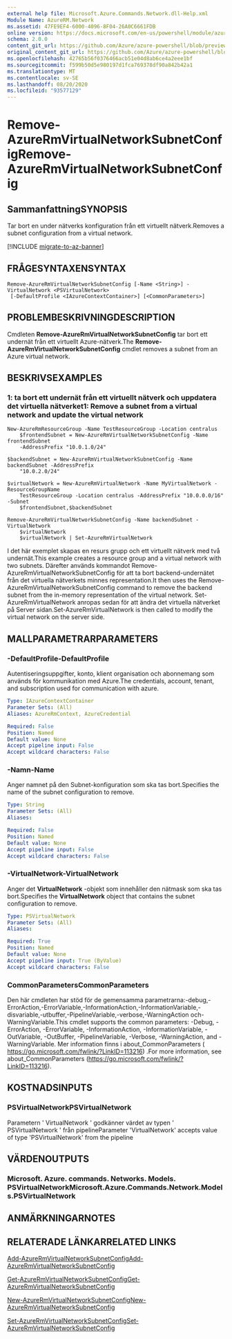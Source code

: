 ```yaml
---
external help file: Microsoft.Azure.Commands.Network.dll-Help.xml
Module Name: AzureRM.Network
ms.assetid: 47FE9EF4-6000-4096-8F04-26A0C6661FDB
online version: https://docs.microsoft.com/en-us/powershell/module/azurerm.network/remove-azurermvirtualnetworksubnetconfig
schema: 2.0.0
content_git_url: https://github.com/Azure/azure-powershell/blob/preview/src/ResourceManager/Network/Commands.Network/help/Remove-AzureRmVirtualNetworkSubnetConfig.md
original_content_git_url: https://github.com/Azure/azure-powershell/blob/preview/src/ResourceManager/Network/Commands.Network/help/Remove-AzureRmVirtualNetworkSubnetConfig.md
ms.openlocfilehash: 42765b56f0376466acb51e04d8ab6ce4a2eee1bf
ms.sourcegitcommit: f599b50d5e980197d1fca769378df90a842b42a1
ms.translationtype: MT
ms.contentlocale: sv-SE
ms.lasthandoff: 08/20/2020
ms.locfileid: "93577129"
---
```

# <span data-ttu-id="083c2-101">Remove-AzureRmVirtualNetworkSubnetConfig</span><span class="sxs-lookup"><span data-stu-id="083c2-101">Remove-AzureRmVirtualNetworkSubnetConfig</span></span>

## <span data-ttu-id="083c2-102">Sammanfattning</span><span class="sxs-lookup"><span data-stu-id="083c2-102">SYNOPSIS</span></span>
<span data-ttu-id="083c2-103">Tar bort en under nätverks konfiguration från ett virtuellt nätverk.</span><span class="sxs-lookup"><span data-stu-id="083c2-103">Removes a subnet configuration from a virtual network.</span></span>

[!INCLUDE [migrate-to-az-banner](../../includes/migrate-to-az-banner.md)]

## <span data-ttu-id="083c2-104">FRÅGESYNTAXEN</span><span class="sxs-lookup"><span data-stu-id="083c2-104">SYNTAX</span></span>

```
Remove-AzureRmVirtualNetworkSubnetConfig [-Name <String>] -VirtualNetwork <PSVirtualNetwork>
 [-DefaultProfile <IAzureContextContainer>] [<CommonParameters>]
```

## <span data-ttu-id="083c2-105">PROBLEMBESKRIVNING</span><span class="sxs-lookup"><span data-stu-id="083c2-105">DESCRIPTION</span></span>
<span data-ttu-id="083c2-106">Cmdleten **Remove-AzureRmVirtualNetworkSubnetConfig** tar bort ett undernät från ett virtuellt Azure-nätverk.</span><span class="sxs-lookup"><span data-stu-id="083c2-106">The **Remove-AzureRmVirtualNetworkSubnetConfig** cmdlet removes a subnet from an Azure virtual network.</span></span>

## <span data-ttu-id="083c2-107">BESKRIVS</span><span class="sxs-lookup"><span data-stu-id="083c2-107">EXAMPLES</span></span>

### <span data-ttu-id="083c2-108">1: ta bort ett undernät från ett virtuellt nätverk och uppdatera det virtuella nätverket</span><span class="sxs-lookup"><span data-stu-id="083c2-108">1: Remove a subnet from a virtual network and update the virtual network</span></span>
```
New-AzureRmResourceGroup -Name TestResourceGroup -Location centralus
    $frontendSubnet = New-AzureRmVirtualNetworkSubnetConfig -Name frontendSubnet 
    -AddressPrefix "10.0.1.0/24"

$backendSubnet = New-AzureRmVirtualNetworkSubnetConfig -Name backendSubnet -AddressPrefix 
    "10.0.2.0/24"

$virtualNetwork = New-AzureRmVirtualNetwork -Name MyVirtualNetwork -ResourceGroupName 
    TestResourceGroup -Location centralus -AddressPrefix "10.0.0.0/16" -Subnet 
    $frontendSubnet,$backendSubnet

Remove-AzureRmVirtualNetworkSubnetConfig -Name backendSubnet -VirtualNetwork 
    $virtualNetwork
    $virtualNetwork | Set-AzureRmVirtualNetwork
```

<span data-ttu-id="083c2-109">I det här exemplet skapas en resurs grupp och ett virtuellt nätverk med två undernät.</span><span class="sxs-lookup"><span data-stu-id="083c2-109">This example creates a resource group and a virtual network with two subnets.</span></span> <span data-ttu-id="083c2-110">Därefter används kommandot Remove-AzureRmVirtualNetworkSubnetConfig för att ta bort backend-undernätet från det virtuella nätverkets minnes representation.</span><span class="sxs-lookup"><span data-stu-id="083c2-110">It then uses the Remove-AzureRmVirtualNetworkSubnetConfig command to remove the backend subnet from the in-memory representation of the virtual network.</span></span> <span data-ttu-id="083c2-111">Set-AzureRmVirtualNetwork anropas sedan för att ändra det virtuella nätverket på Server sidan.</span><span class="sxs-lookup"><span data-stu-id="083c2-111">Set-AzureRmVirtualNetwork is then called to modify the virtual network on the server side.</span></span>

## <span data-ttu-id="083c2-112">MALLPARAMETRAR</span><span class="sxs-lookup"><span data-stu-id="083c2-112">PARAMETERS</span></span>

### <span data-ttu-id="083c2-113">-DefaultProfile</span><span class="sxs-lookup"><span data-stu-id="083c2-113">-DefaultProfile</span></span>
<span data-ttu-id="083c2-114">Autentiseringsuppgifter, konto, klient organisation och abonnemang som används för kommunikation med Azure.</span><span class="sxs-lookup"><span data-stu-id="083c2-114">The credentials, account, tenant, and subscription used for communication with azure.</span></span>

```yaml
Type: IAzureContextContainer
Parameter Sets: (All)
Aliases: AzureRmContext, AzureCredential

Required: False
Position: Named
Default value: None
Accept pipeline input: False
Accept wildcard characters: False
```

### <span data-ttu-id="083c2-115">-Namn</span><span class="sxs-lookup"><span data-stu-id="083c2-115">-Name</span></span>
<span data-ttu-id="083c2-116">Anger namnet på den Subnet-konfiguration som ska tas bort.</span><span class="sxs-lookup"><span data-stu-id="083c2-116">Specifies the name of the subnet configuration to remove.</span></span>

```yaml
Type: String
Parameter Sets: (All)
Aliases: 

Required: False
Position: Named
Default value: None
Accept pipeline input: False
Accept wildcard characters: False
```

### <span data-ttu-id="083c2-117">-VirtualNetwork</span><span class="sxs-lookup"><span data-stu-id="083c2-117">-VirtualNetwork</span></span>
<span data-ttu-id="083c2-118">Anger det **VirtualNetwork** -objekt som innehåller den nätmask som ska tas bort.</span><span class="sxs-lookup"><span data-stu-id="083c2-118">Specifies the **VirtualNetwork** object that contains the subnet configuration to remove.</span></span>

```yaml
Type: PSVirtualNetwork
Parameter Sets: (All)
Aliases: 

Required: True
Position: Named
Default value: None
Accept pipeline input: True (ByValue)
Accept wildcard characters: False
```

### <span data-ttu-id="083c2-119">CommonParameters</span><span class="sxs-lookup"><span data-stu-id="083c2-119">CommonParameters</span></span>
<span data-ttu-id="083c2-120">Den här cmdleten har stöd för de gemensamma parametrarna:-debug,-ErrorAction,-ErrorVariable,-InformationAction,-InformationVariable,-disvariable,-utbuffer,-PipelineVariable,-verbose,-WarningAction och-WarningVariable.</span><span class="sxs-lookup"><span data-stu-id="083c2-120">This cmdlet supports the common parameters: -Debug, -ErrorAction, -ErrorVariable, -InformationAction, -InformationVariable, -OutVariable, -OutBuffer, -PipelineVariable, -Verbose, -WarningAction, and -WarningVariable.</span></span> <span data-ttu-id="083c2-121">Mer information finns i about_CommonParameters ( https://go.microsoft.com/fwlink/?LinkID=113216) .</span><span class="sxs-lookup"><span data-stu-id="083c2-121">For more information, see about_CommonParameters (https://go.microsoft.com/fwlink/?LinkID=113216).</span></span>

## <span data-ttu-id="083c2-122">KOSTNADS</span><span class="sxs-lookup"><span data-stu-id="083c2-122">INPUTS</span></span>

### <span data-ttu-id="083c2-123">PSVirtualNetwork</span><span class="sxs-lookup"><span data-stu-id="083c2-123">PSVirtualNetwork</span></span>
<span data-ttu-id="083c2-124">Parametern ' VirtualNetwork ' godkänner värdet av typen ' PSVirtualNetwork ' från pipeline</span><span class="sxs-lookup"><span data-stu-id="083c2-124">Parameter 'VirtualNetwork' accepts value of type 'PSVirtualNetwork' from the pipeline</span></span>

## <span data-ttu-id="083c2-125">VÄRDEN</span><span class="sxs-lookup"><span data-stu-id="083c2-125">OUTPUTS</span></span>

### <span data-ttu-id="083c2-126">Microsoft. Azure. commands. Networks. Models. PSVirtualNetwork</span><span class="sxs-lookup"><span data-stu-id="083c2-126">Microsoft.Azure.Commands.Network.Models.PSVirtualNetwork</span></span>

## <span data-ttu-id="083c2-127">ANMÄRKNINGAR</span><span class="sxs-lookup"><span data-stu-id="083c2-127">NOTES</span></span>

## <span data-ttu-id="083c2-128">RELATERADE LÄNKAR</span><span class="sxs-lookup"><span data-stu-id="083c2-128">RELATED LINKS</span></span>

[<span data-ttu-id="083c2-129">Add-AzureRmVirtualNetworkSubnetConfig</span><span class="sxs-lookup"><span data-stu-id="083c2-129">Add-AzureRmVirtualNetworkSubnetConfig</span></span>](./Add-AzureRmVirtualNetworkSubnetConfig.md)

[<span data-ttu-id="083c2-130">Get-AzureRmVirtualNetworkSubnetConfig</span><span class="sxs-lookup"><span data-stu-id="083c2-130">Get-AzureRmVirtualNetworkSubnetConfig</span></span>](./Get-AzureRmVirtualNetworkSubnetConfig.md)

[<span data-ttu-id="083c2-131">New-AzureRmVirtualNetworkSubnetConfig</span><span class="sxs-lookup"><span data-stu-id="083c2-131">New-AzureRmVirtualNetworkSubnetConfig</span></span>](./New-AzureRmVirtualNetworkSubnetConfig.md)

[<span data-ttu-id="083c2-132">Set-AzureRmVirtualNetworkSubnetConfig</span><span class="sxs-lookup"><span data-stu-id="083c2-132">Set-AzureRmVirtualNetworkSubnetConfig</span></span>](./Set-AzureRmVirtualNetworkSubnetConfig.md)


